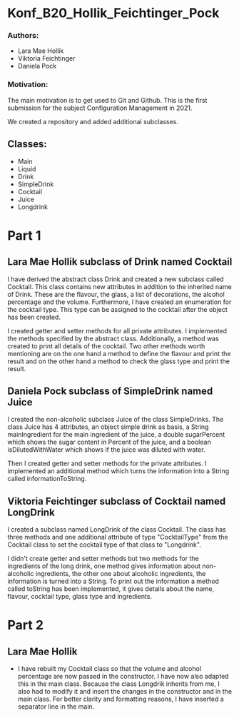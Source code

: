 # Konf_B20_Hollik_Feichtinger_Pock
### Authors: 
- Lara Mae Hollik
- Viktoria Feichtinger
- Daniela Pock

### Motivation:
The main motivation is to get used to Git and Github. This is the first submission for the subject Configuration Management in 2021.

We created a repository and added additional subclasses. 

## Classes:
- Main
- Liquid
- Drink
- SimpleDrink
- Cocktail
- Juice
- Longdrink

# Part 1
## Lara Mae Hollik subclass of Drink named Cocktail
I have derived the abstract class Drink and created a new subclass called Cocktail. This class contains new attributes in addition to the inherited name of Drink. These are the flavour, the glass, a list of decorations, the alcohol percentage and the volume.
Furthermore, I have created an enumeration for the cocktail type. This type can be assigned to the cocktail after the object has been created.

I created getter and setter methods for all private attributes. I implemented the methods specified by the abstract class. Additionally, a method was created to print all details of the cocktail. Two other methods worth mentioning are on the one hand a method to define the flavour and print the result and on the other hand a method to check the glass type and print the result.




## Daniela Pock subclass of SimpleDrink named Juice

I created the non-alcoholic subclass Juice of the class SimpleDrinks. The class Juice has 4 attributes, an object simple drink as basis, a String mainIngredient for the main ingredient of the juice, a double sugarPercent which shows the sugar content in Percent of the juice, and a boolean isDilutedWithWater which shows if the juice was diluted with water.

Then I created getter and setter methods for the private attributes. I implemented an additional method which turns the information into a String called informationToString.



## Viktoria Feichtinger subclass of Cocktail named LongDrink
I created a subclass named LongDrink of the class Cocktail. The class has three methods and one additional attribute of type "CocktailType" from the Cocktail class to set the cocktail type of that class to "Longdrink". 

I didn't create getter and setter methods but two methods for the ingredients of the long drink, one method gives information about non-alcoholic ingredients, the other one about alcoholic ingredients, the information is turned into a String. 
To print out the information a method called toString has been implemented, it gives details about the name, flavour, cocktail type, glass type and ingredients. 

# Part 2
## Lara Mae Hollik
- I have rebuilt my Cocktail class so that the volume and alcohol percentage are now passed in the constructor. I have now also adapted this in the main class. Because the class Longdrik inherits from me, I also had to modify it and insert the changes in the constructor and in the main class. For better clarity and formatting reasons, I have inserted a separator line in the main. 